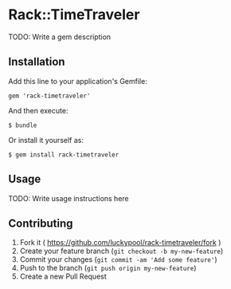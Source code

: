 # Rack::TimeTraveler

TODO: Write a gem description

## Installation

Add this line to your application's Gemfile:

    gem 'rack-timetraveler'

And then execute:

    $ bundle

Or install it yourself as:

    $ gem install rack-timetraveler

## Usage

TODO: Write usage instructions here

## Contributing

1. Fork it ( https://github.com/luckypool/rack-timetraveler/fork )
2. Create your feature branch (`git checkout -b my-new-feature`)
3. Commit your changes (`git commit -am 'Add some feature'`)
4. Push to the branch (`git push origin my-new-feature`)
5. Create a new Pull Request
